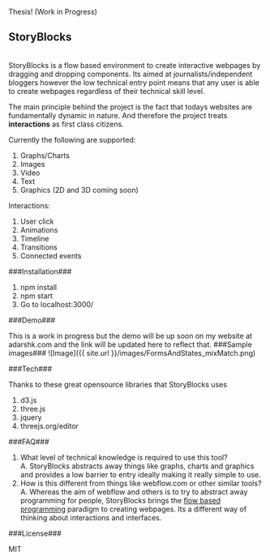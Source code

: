 Thesis! (Work in Progress)

## StoryBlocks ##
<br/>
StoryBlocks is a flow based environment to create interactive webpages by dragging and dropping components. Its aimed at journalists/independent bloggers however the low technical entry point means that any user is able to create webpages regardless of their technical skill level. 
<br/>

The main principle behind the project is the fact that todays websites are fundamentally dynamic in nature. And therefore the project treats **interactions** as first class citizens.

Currently the following are supported:

1. Graphs/Charts
2. Images
3. Video
4. Text
5. Graphics (2D and 3D coming soon)

Interactions:

1. User click
2. Animations
3. Timeline
4. Transitions
5. Connected events


###Installation###

1. npm install
2. npm start
3. Go to localhost:3000/

###Demo###

This is a work in progress but the demo will be up soon on my website at adarshk.com and the link will be updated here to reflect that.
###Sample images###
![Image]({{ site.url }}/images/FormsAndStates_mixMatch.png)

###Tech###

Thanks to these great opensource libraries that StoryBlocks uses

1. d3.js
2. three.js
3. jquery
4. threejs.org/editor

###FAQ###
<br/>

1. What level of technical knowledge is required to use this tool? <br/> A. StoryBlocks abstracts away things like graphs, charts and graphics and provides a low barrier to entry ideally making it really simple to use.  
2. How is this different from things like webflow.com or other similar tools? <br/>A. Whereas the aim of webflow and others is to try to abstract away programming for people, StoryBlocks brings the [flow based programming](http://en.wikipedia.org/wiki/Flow-based_programming) paradigm to creating webpages. Its a different way of thinking about interactions and interfaces.



###License###

MIT